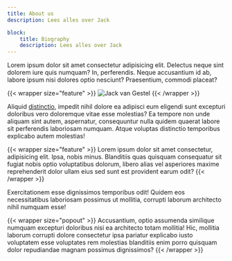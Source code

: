 ```yaml
---
title: About us
description: Lees alles over Jack

block:
    title: Biography
    description: Lees alles over Jack
---
```


Lorem ipsum dolor sit amet consectetur adipisicing elit. Delectus neque sint dolorem iure quis numquam? In, perferendis. Neque accusantium id ab, labore ipsum nisi dolores optio nesciunt? Praesentium, commodi placeat?

{{< wrapper size="feature" >}}
  <img src="https://images.unsplash.com/photo-1518296911585-f13a34dee26e?q=80&w=2070&auto=format&fit=crop&ixlib=rb-4.0.3&ixid=M3wxMjA3fDB8MHxwaG90by1wYWdlfHx8fGVufDB8fHx8fA%3D%3D" alt="Jack van Gestel" />
{{< /wrapper >}}

Aliquid [distinctio](https://duckduckgo.com), impedit nihil dolore ea adipisci eum eligendi sunt excepturi doloribus vero doloremque vitae esse molestias? Ea tempore non unde aliquam sint autem, aspernatur, consequuntur nulla quidem quaerat labore sit perferendis laboriosam numquam. Atque voluptas distinctio temporibus explicabo autem molestias!

{{< wrapper size="feature" >}}
    Lorem ipsum dolor sit amet consectetur, adipisicing elit. Ipsa, nobis minus. Blanditiis quas quisquam consequatur sit fugiat nobis optio voluptatibus dolorum, libero alias vel asperiores maxime reprehenderit dolor ullam eius sed sunt est provident earum odit?
{{< /wrapper >}}

Exercitationem esse dignissimos temporibus odit! Quidem eos necessitatibus laboriosam possimus ut mollitia, corrupti laborum architecto nihil numquam esse!

{{< wrapper size="popout" >}}
    Accusantium, optio assumenda similique numquam excepturi doloribus nisi ea architecto totam mollitia! Hic, mollitia laborum corrupti dolore consectetur ipsa pariatur explicabo iusto voluptatem esse voluptates rem molestias blanditiis enim porro quisquam dolor repudiandae magnam possimus dignissimos?
{{< /wrapper >}}
